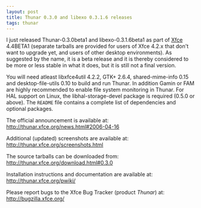 ```yaml
---
layout: post
title: Thunar 0.3.0 and libexo 0.3.1.6 releases
tags: thunar
---
```


I just released Thunar-0.3.0beta1 and libexo-0.3.1.6beta1 as part of <a href="http://www.xfce.org/">Xfce</a> 4.4BETA1 (separate tarballs are provided for users of Xfce 4.2.x that don't want to upgrade yet, and users of other desktop environments). As suggested by the name, it is a beta release and it is thereby considered to be more or less stable in what it does, but it is still not a final version.

You will need atleast libxfce4util 4.2.2, GTK+ 2.6.4, shared-mime-info 0.15 and desktop-file-utils 0.10 to build and run Thunar. In addition Gamin or FAM are highly recommended to enable file system monitoring in Thunar. For HAL support on Linux, the libhal-storage-devel package is required (0.5.0 or above). The <code>README</code> file contains a complete list of dependencies and optional packages.

The official announcement is available at: <a href="http://thunar.xfce.org/news.html#2006-04-16">http://thunar.xfce.org/news.html#2006-04-16</a>

Additional (updated) screenshots are available at: <a href="http://thunar.xfce.org/screenshots.html">http://thunar.xfce.org/screenshots.html</a>

The source tarballs can be downloaded from: <a href="http://thunar.xfce.org/download.html#0.3.0">http://thunar.xfce.org/download.html#0.3.0</a>

Installation instructions and documentation are available at: <a href="http://thunar.xfce.org/pwiki/">http://thunar.xfce.org/pwiki/</a>

Please report bugs to the Xfce Bug Tracker (product *Thunar*) at: <a href="http://bugzilla.xfce.org/">http://bugzilla.xfce.org/</a>

